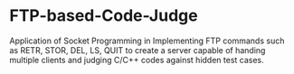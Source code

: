 # FTP-based-Code-Judge
Application of Socket Programming in Implementing FTP commands such as RETR, STOR, DEL, LS, QUIT to create a server capable of handing multiple clients and judging C/C++ codes against hidden test cases.
